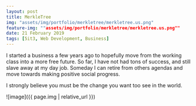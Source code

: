 ```yaml
---
layout: post
title: MerkleTree
img: "assets/img/portfolio/merkletree/merkletree.us.png"
feature-img: ""assets/img/portfolio/merkletree/merkletree.us.png""
date: 21 February 2019
tags: [5it3, Web Development, Business]
---
```




I started a business a few years ago to hopefully move from the working class into a more free future. So far, I have not had tons of success, and still slave away at my day job. Someday I can retire from others agendas and move towards making positive social progress. 

I strongly believe you must be the change you want too see in the world. 

![image]({{ page.img | relative_url }})